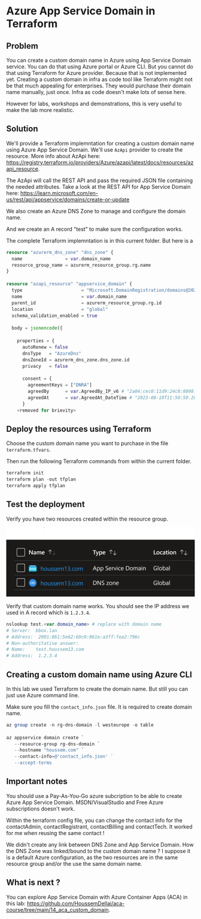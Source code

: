 # Azure App Service Domain in Terraform

## Problem

You can create a custom domain name in Azure using App Service Domain service.
You can do that using Azure portal or Azure CLI.
But you cannot do that using Terraform for Azure provider.
Because that is not implemented yet.
Creating a custom domain in infra as code tool like Terraform might not be that much appealing for enterprises.
They would purchase their domain name manually, just once. Infra as code doesn't make lots of sense here.

However for labs, workshops and demonstrations, this is very useful to make the lab more realistic.

## Solution

We'll provide a Terraform implemntation for creating a custom domain name using Azure App Service Domain.
We'll use `AzApi` provider to create the resource. More info about AzApi here: https://registry.terraform.io/providers/Azure/azapi/latest/docs/resources/azapi_resource.

The AzApi will call the REST API and pass the required JSON file containing the needed attributes.
Take a look at the REST API for App Service Domain here: https://learn.microsoft.com/en-us/rest/api/appservice/domains/create-or-update

We also create an Azure DNS Zone to manage and configure the domain name.

And we create an A record "test" to make sure the configuration works.

The complete Terraform implemntation is in this current folder.
But here is a

```terraform
resource "azurerm_dns_zone" "dns_zone" {
  name                = var.domain_name
  resource_group_name = azurerm_resource_group.rg.name
}

resource "azapi_resource" "appservice_domain" {
  type                      = "Microsoft.DomainRegistration/domains@2022-09-01"
  name                      = var.domain_name
  parent_id                 = azurerm_resource_group.rg.id
  location                  = "global"
  schema_validation_enabled = true

  body = jsonencode({

    properties = {
      autoRenew = false
      dnsType   = "AzureDns"
      dnsZoneId = azurerm_dns_zone.dns_zone.id
      privacy   = false

      consent = {
        agreementKeys = ["DNRA"]
        agreedBy      = var.AgreedBy_IP_v6 # "2a04:cec0:11d9:24c8:8898:3820:8631:d83"
        agreedAt      = var.AgreedAt_DateTime # "2023-08-10T11:50:59.264Z"
      }
    <removed for brievity>
```

## Deploy the resources using Terraform

Choose the custom domain name you want to purchase in the file `terraform.tfvars`.

Then run the following Terraform commands from within the current folder.

```powershell
terraform init
terraform plan -out tfplan
terraform apply tfplan
```

## Test the deployment

Verify you have two resources created within the resource group.

<img src="images/resources.png">

Verify that custom domain name works.
You should see the IP address we used in A record which is `1.2.3.4`.

```powershell
nslookup test.<var.domain_name> # replace with domain name
# Server:  bbox.lan
# Address:  2001:861:5e62:69c0:861e:a3ff:fea2:796c
# Non-authoritative answer:
# Name:    test.houssem13.com
# Address:  1.2.3.4
```

## Creating a custom domain name using Azure CLI

In this lab we used Terraform to create the domain name.
But still you can just use Azure command line.

Make sure you fill the `contact_info.json` file. It is required to create domain name.

```powershell
az group create -n rg-dns-domain -l westeurope -o table

az appservice domain create `
   --resource-group rg-dns-domain `
   --hostname "houssem.com" `
   --contact-info=@'contact_info.json' `
   --accept-terms
```

## Important notes

You should use a Pay-As-You-Go azure subcription to be able to create Azure App Service Domain.
MSDN/VisualStudio and Free Azure subscriptions doesn't work.

Within the terraform config file, you can change the contact info for the contactAdmin, contactRegistrant, contactBilling and contactTech.
It worked for me when reusing the same contact !

We didn't create any link between DNS Zone and App Service Domain. 
How the DNS Zone was linked/bound to the custom domain name ?
I suppose it is a default Azure configuration, as the two resources are in the same resource group and/or the use the same domain name.

## What is next ?

You can explore App Service Domain with Azure Container Apps (ACA) in this lab: https://github.com/HoussemDellai/aca-course/tree/main/14_aca_custom_domain.